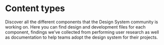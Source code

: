 ---
---

# Content types

Discover all the different components that the Design System community is working on. Here you can find design and development files for each component, findings we’ve collected from performing user research as well as documentation to help teams adopt the design system for their projects.
